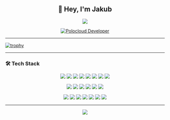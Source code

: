 <h2 align="center">👋 Hey, I'm Jakub</h2>

<p align="center">
  <img src="https://readme-typing-svg.herokuapp.com?font=Fira+Code&size=14&duration=2500&pause=800&center=true&vCenter=true&width=300&lines=Open+Source+Enthusiast;Full+Stack+Developer;Always+Learning" />
</p>

<p align="center">
  <a href="https://github.com/HttpMarco/polocloud">
    <img src="https://img.shields.io/badge/Developer-Polocloud-00BFFF?style=for-the-badge&logo=github&logoColor=white" alt="Polocloud Developer"/>
  </a>
</p>

---

[![trophy](https://github-profile-trophy.vercel.app/?username=jakubbbdev&margin-w=15&theme=darkhub&no-bg=true&no-frame=true)](https://github.com/ryo-ma/github-profile-trophy)

---

### 🛠️ Tech Stack

<p align="center">
  <img src="https://img.shields.io/badge/Java-ED8B00?style=flat&logo=openjdk&logoColor=white" />
  <img src="https://img.shields.io/badge/Kotlin-7F52FF?style=flat&logo=kotlin&logoColor=white" />
  <img src="https://img.shields.io/badge/C-00599C?style=flat&logo=c&logoColor=white" />
  <img src="https://img.shields.io/badge/C%23-239120?style=flat&logo=c-sharp&logoColor=white" />
  <img src="https://img.shields.io/badge/Go-00ADD8?style=flat&logo=go&logoColor=white" />
  <img src="https://img.shields.io/badge/Rust-000000?style=flat&logo=rust&logoColor=white" />
  <img src="https://img.shields.io/badge/JavaScript-F7DF1E?style=flat&logo=javascript&logoColor=black" />
  <img src="https://img.shields.io/badge/TypeScript-3178C6?style=flat&logo=typescript&logoColor=white" />
</p>

<p align="center">
  <img src="https://img.shields.io/badge/React-61DAFB?style=flat&logo=react&logoColor=black" />
  <img src="https://img.shields.io/badge/Next.js-000000?style=flat&logo=nextdotjs&logoColor=white" />
  <img src="https://img.shields.io/badge/Astro-BC52EE?style=flat&logo=astro&logoColor=white" />
  <img src="https://img.shields.io/badge/Tauri-0A1014?style=flat&logo=tauri&logoColor=white" />
  <img src="https://img.shields.io/badge/Spring_Boot-6DB33F?style=flat&logo=spring-boot&logoColor=white" />
  <img src="https://img.shields.io/badge/Node.js-339933?style=flat&logo=node.js&logoColor=white" />
</p>

<p align="center">
  <img src="https://img.shields.io/badge/Docker-2496ED?style=flat&logo=docker&logoColor=white" />
  <img src="https://img.shields.io/badge/Kubernetes-326CE5?style=flat&logo=kubernetes&logoColor=white" />
  <img src="https://img.shields.io/badge/MongoDB-47A248?style=flat&logo=mongodb&logoColor=white" />
  <img src="https://img.shields.io/badge/PostgreSQL-4169E1?style=flat&logo=postgresql&logoColor=white" />
  <img src="https://img.shields.io/badge/Cassandra-1287B1?style=flat&logo=apache-cassandra&logoColor=white" />
  <img src="https://img.shields.io/badge/Redis-DC382D?style=flat&logo=redis&logoColor=white" />
  <img src="https://img.shields.io/badge/Nginx-009639?style=flat&logo=nginx&logoColor=white" />
</p>

---

<p align="center">
  <img src="https://github-readme-stats.vercel.app/api?username=jakubbbdev&show_icons=true&theme=tokyonight&hide_border=true" />
</p>

